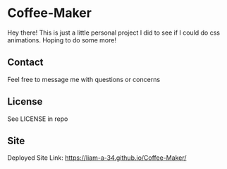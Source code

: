 # Coffee-Maker

Hey there! This is just a little personal project I did to see if I could do css animations.
Hoping to do some more!

## Contact

Feel free to message me with questions or concerns

## License

See LICENSE in repo

## Site

Deployed Site Link: https://liam-a-34.github.io/Coffee-Maker/
